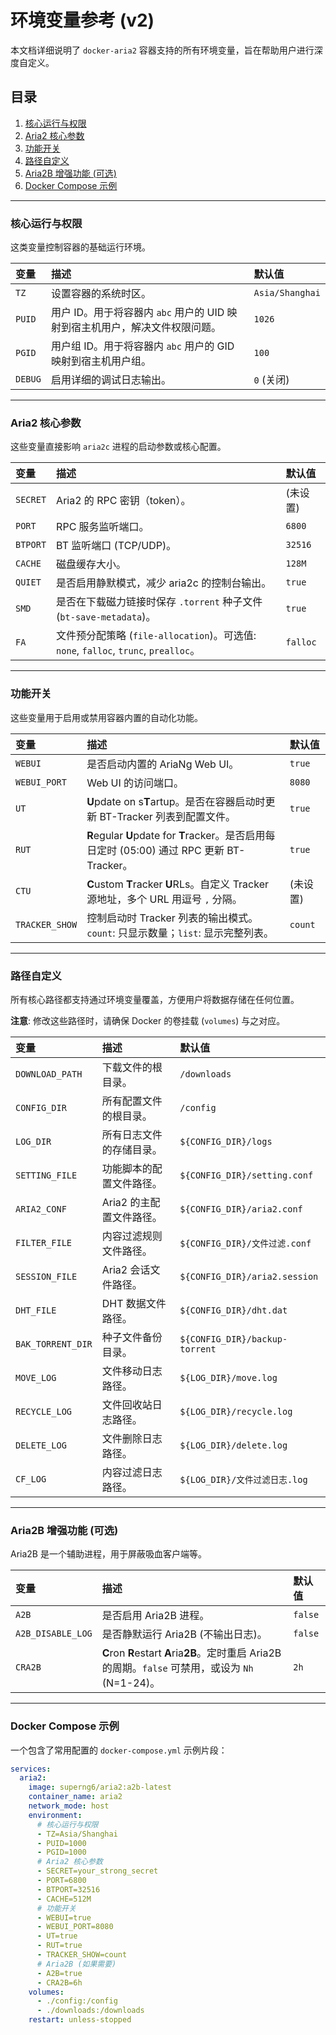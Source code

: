 # 环境变量参考 (v2)

本文档详细说明了 `docker-aria2` 容器支持的所有环境变量，旨在帮助用户进行深度自定义。

## 目录
1.  [核心运行与权限](#核心运行与权限)
2.  [Aria2 核心参数](#aria2-核心参数)
3.  [功能开关](#功能开关)
4.  [路径自定义](#路径自定义)
5.  [Aria2B 增强功能 (可选)](#aria2b-增强功能-可选)
6.  [Docker Compose 示例](#docker-compose-示例)

---

### 核心运行与权限

这类变量控制容器的基础运行环境。

| 变量 | 描述 | 默认值 |
| :--- | :--- | :--- |
| `TZ` | 设置容器的系统时区。 | `Asia/Shanghai` |
| `PUID` | 用户 ID。用于将容器内 `abc` 用户的 UID 映射到宿主机用户，解决文件权限问题。 | `1026` |
| `PGID` | 用户组 ID。用于将容器内 `abc` 用户的 GID 映射到宿主机用户组。 | `100` |
| `DEBUG`| 启用详细的调试日志输出。 | `0` (关闭) |

---

### Aria2 核心参数

这些变量直接影响 `aria2c` 进程的启动参数或核心配置。

| 变量 | 描述 | 默认值 |
| :--- | :--- | :--- |
| `SECRET` | Aria2 的 RPC 密钥（token）。 | (未设置) |
| `PORT` | RPC 服务监听端口。 | `6800` |
| `BTPORT` | BT 监听端口 (TCP/UDP)。 | `32516` |
| `CACHE` | 磁盘缓存大小。 | `128M` |
| `QUIET` | 是否启用静默模式，减少 aria2c 的控制台输出。 | `true` |
| `SMD` | 是否在下载磁力链接时保存 `.torrent` 种子文件 (`bt-save-metadata`)。 | `true` |
| `FA` | 文件预分配策略 (`file-allocation`)。可选值: `none`, `falloc`, `trunc`, `prealloc`。 | `falloc` |

---

### 功能开关

这些变量用于启用或禁用容器内置的自动化功能。

| 变量 | 描述 | 默认值 |
| :--- | :--- | :--- |
| `WEBUI` | 是否启动内置的 AriaNg Web UI。 | `true` |
| `WEBUI_PORT` | Web UI 的访问端口。 | `8080` |
| `UT` | **U**pdate on s**T**artup。是否在容器启动时更新 BT-Tracker 列表到配置文件。 | `true` |
| `RUT` | **R**egular **U**pdate for **T**racker。是否启用每日定时 (05:00) 通过 RPC 更新 BT-Tracker。 | `true` |
| `CTU` | **C**ustom **T**racker **U**RLs。自定义 Tracker 源地址，多个 URL 用逗号 `,` 分隔。 | (未设置) |
| `TRACKER_SHOW` | 控制启动时 Tracker 列表的输出模式。`count`: 只显示数量；`list`: 显示完整列表。 | `count` |

---

### 路径自定义

所有核心路径都支持通过环境变量覆盖，方便用户将数据存储在任何位置。

**注意**: 修改这些路径时，请确保 Docker 的卷挂载 (`volumes`) 与之对应。

| 变量 | 描述 | 默认值 |
| :--- | :--- | :--- |
| `DOWNLOAD_PATH` | 下载文件的根目录。 | `/downloads` |
| `CONFIG_DIR` | 所有配置文件的根目录。 | `/config` |
| `LOG_DIR` | 所有日志文件的存储目录。 | `${CONFIG_DIR}/logs` |
| `SETTING_FILE` | 功能脚本的配置文件路径。 | `${CONFIG_DIR}/setting.conf` |
| `ARIA2_CONF` | Aria2 的主配置文件路径。 | `${CONFIG_DIR}/aria2.conf` |
| `FILTER_FILE` | 内容过滤规则文件路径。 | `${CONFIG_DIR}/文件过滤.conf` |
| `SESSION_FILE` | Aria2 会话文件路径。 | `${CONFIG_DIR}/aria2.session` |
| `DHT_FILE` | DHT 数据文件路径。 | `${CONFIG_DIR}/dht.dat` |
| `BAK_TORRENT_DIR` | 种子文件备份目录。 | `${CONFIG_DIR}/backup-torrent` |
| `MOVE_LOG` | 文件移动日志路径。 | `${LOG_DIR}/move.log` |
| `RECYCLE_LOG` | 文件回收站日志路径。 | `${LOG_DIR}/recycle.log` |
| `DELETE_LOG` | 文件删除日志路径。 | `${LOG_DIR}/delete.log` |
| `CF_LOG` | 内容过滤日志路径。 | `${LOG_DIR}/文件过滤日志.log` |

---

### Aria2B 增强功能 (可选)

Aria2B 是一个辅助进程，用于屏蔽吸血客户端等。

| 变量 | 描述 | 默认值 |
| :--- | :--- | :--- |
| `A2B` | 是否启用 Aria2B 进程。 | `false` |
| `A2B_DISABLE_LOG` | 是否静默运行 Aria2B (不输出日志)。 | `false` |
| `CRA2B` | **C**ron **R**estart **A**ria**2B**。定时重启 Aria2B 的周期。`false` 可禁用，或设为 `Nh` (N=1-24)。 | `2h` |

---

### Docker Compose 示例

一个包含了常用配置的 `docker-compose.yml` 示例片段：

```yaml
services:
  aria2:
    image: superng6/aria2:a2b-latest
    container_name: aria2
    network_mode: host
    environment:
      # 核心运行与权限
      - TZ=Asia/Shanghai
      - PUID=1000
      - PGID=1000
      # Aria2 核心参数
      - SECRET=your_strong_secret
      - PORT=6800
      - BTPORT=32516
      - CACHE=512M
      # 功能开关
      - WEBUI=true
      - WEBUI_PORT=8080
      - UT=true
      - RUT=true
      - TRACKER_SHOW=count
      # Aria2B (如果需要)
      - A2B=true
      - CRA2B=6h
    volumes:
      - ./config:/config
      - ./downloads:/downloads
    restart: unless-stopped
```
